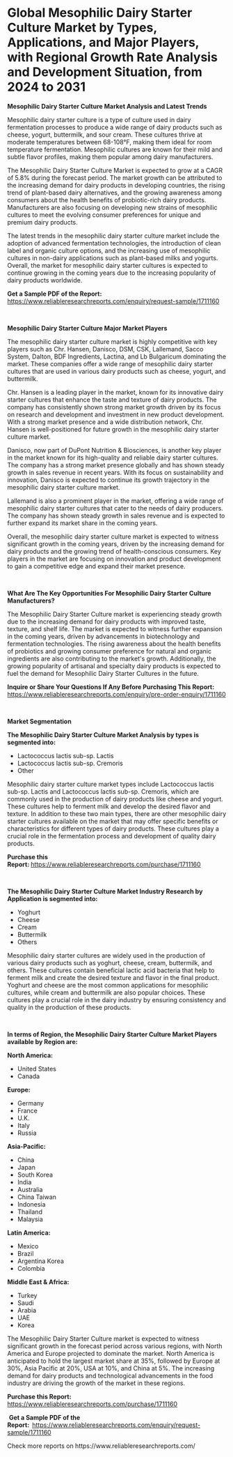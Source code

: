 <p><h1>Global Mesophilic Dairy Starter Culture Market by Types, Applications, and Major Players, with Regional Growth Rate Analysis and Development Situation, from 2024 to 2031</h1></p><p><strong>Mesophilic Dairy Starter Culture Market Analysis and Latest Trends</strong></p>
<p><p>Mesophilic dairy starter culture is a type of culture used in dairy fermentation processes to produce a wide range of dairy products such as cheese, yogurt, buttermilk, and sour cream. These cultures thrive at moderate temperatures between 68-108°F, making them ideal for room temperature fermentation. Mesophilic cultures are known for their mild and subtle flavor profiles, making them popular among dairy manufacturers.</p><p>The Mesophilic Dairy Starter Culture Market is expected to grow at a CAGR of 5.8% during the forecast period. The market growth can be attributed to the increasing demand for dairy products in developing countries, the rising trend of plant-based dairy alternatives, and the growing awareness among consumers about the health benefits of probiotic-rich dairy products. Manufacturers are also focusing on developing new strains of mesophilic cultures to meet the evolving consumer preferences for unique and premium dairy products.</p><p>The latest trends in the mesophilic dairy starter culture market include the adoption of advanced fermentation technologies, the introduction of clean label and organic culture options, and the increasing use of mesophilic cultures in non-dairy applications such as plant-based milks and yogurts. Overall, the market for mesophilic dairy starter cultures is expected to continue growing in the coming years due to the increasing popularity of dairy products worldwide.</p></p>
<p><strong>Get a Sample PDF of the Report:&nbsp;</strong> <a href="https://www.reliableresearchreports.com/enquiry/request-sample/1711160">https://www.reliableresearchreports.com/enquiry/request-sample/1711160</a></p>
<p>&nbsp;</p>
<p><strong>Mesophilic Dairy Starter Culture Major Market Players</strong></p>
<p><p>The mesophilic dairy starter culture market is highly competitive with key players such as Chr. Hansen, Danisco, DSM, CSK, Lallemand, Sacco System, Dalton, BDF Ingredients, Lactina, and Lb Bulgaricum dominating the market. These companies offer a wide range of mesophilic dairy starter cultures that are used in various dairy products such as cheese, yogurt, and buttermilk.</p><p>Chr. Hansen is a leading player in the market, known for its innovative dairy starter cultures that enhance the taste and texture of dairy products. The company has consistently shown strong market growth driven by its focus on research and development and investment in new product development. With a strong market presence and a wide distribution network, Chr. Hansen is well-positioned for future growth in the mesophilic dairy starter culture market.</p><p>Danisco, now part of DuPont Nutrition & Biosciences, is another key player in the market known for its high-quality and reliable dairy starter cultures. The company has a strong market presence globally and has shown steady growth in sales revenue in recent years. With its focus on sustainability and innovation, Danisco is expected to continue its growth trajectory in the mesophilic dairy starter culture market.</p><p>Lallemand is also a prominent player in the market, offering a wide range of mesophilic dairy starter cultures that cater to the needs of dairy producers. The company has shown steady growth in sales revenue and is expected to further expand its market share in the coming years.</p><p>Overall, the mesophilic dairy starter culture market is expected to witness significant growth in the coming years, driven by the increasing demand for dairy products and the growing trend of health-conscious consumers. Key players in the market are focusing on innovation and product development to gain a competitive edge and expand their market presence.</p></p>
<p>&nbsp;</p>
<p><strong>What Are The Key Opportunities For Mesophilic Dairy Starter Culture Manufacturers?</strong></p>
<p><p>The Mesophilic Dairy Starter Culture market is experiencing steady growth due to the increasing demand for dairy products with improved taste, texture, and shelf life. The market is expected to witness further expansion in the coming years, driven by advancements in biotechnology and fermentation technologies. The rising awareness about the health benefits of probiotics and growing consumer preference for natural and organic ingredients are also contributing to the market's growth. Additionally, the growing popularity of artisanal and specialty dairy products is expected to fuel the demand for Mesophilic Dairy Starter Cultures in the future.</p></p>
<p><strong>Inquire or Share Your Questions If Any Before Purchasing This Report:</strong> <a href="https://www.reliableresearchreports.com/enquiry/pre-order-enquiry/1711160">https://www.reliableresearchreports.com/enquiry/pre-order-enquiry/1711160</a></p>
<p>&nbsp;</p>
<p><strong>Market Segmentation</strong></p>
<p><strong>The Mesophilic Dairy Starter Culture Market Analysis by types is segmented into:</strong></p>
<p><ul><li>Lactococcus lactis sub-sp. Lactis</li><li>Lactococcus lactis sub-sp. Cremoris</li><li>Other</li></ul></p>
<p><p>Mesophilic dairy starter culture market types include Lactococcus lactis sub-sp. Lactis and Lactococcus lactis sub-sp. Cremoris, which are commonly used in the production of dairy products like cheese and yogurt. These cultures help to ferment milk and develop the desired flavor and texture. In addition to these two main types, there are other mesophilic dairy starter cultures available on the market that may offer specific benefits or characteristics for different types of dairy products. These cultures play a crucial role in the fermentation process and development of quality dairy products.</p></p>
<p><strong>Purchase this Report:&nbsp;</strong><a href="https://www.reliableresearchreports.com/purchase/1711160">https://www.reliableresearchreports.com/purchase/1711160</a></p>
<p>&nbsp;</p>
<p><strong>The Mesophilic Dairy Starter Culture Market Industry Research by Application is segmented into:</strong></p>
<p><ul><li>Yoghurt</li><li>Cheese</li><li>Cream</li><li>Buttermilk</li><li>Others</li></ul></p>
<p><p>Mesophilic dairy starter cultures are widely used in the production of various dairy products such as yoghurt, cheese, cream, buttermilk, and others. These cultures contain beneficial lactic acid bacteria that help to ferment milk and create the desired texture and flavor in the final product. Yoghurt and cheese are the most common applications for mesophilic cultures, while cream and buttermilk are also popular choices. These cultures play a crucial role in the dairy industry by ensuring consistency and quality in the production of these products.</p></p>
<p>&nbsp;</p>
<p><strong>In terms of Region, the Mesophilic Dairy Starter Culture Market Players available by Region are:</strong></p>
<p>
    <p> <strong> North America: </strong>
        <ul>
            <li>United States</li>
            <li>Canada</li>
        </ul>
        </p> 
    <p> <strong> Europe: </strong>
        <ul>
            <li>Germany</li>
            <li>France</li>
            <li>U.K.</li>
            <li>Italy</li>
            <li>Russia</li>
        </ul>
        </p> 
    <p> <strong> Asia-Pacific: </strong>
        <ul>
            <li>China</li>
            <li>Japan</li>
            <li>South Korea</li>
            <li>India</li>
            <li>Australia</li>
            <li>China Taiwan</li>
            <li>Indonesia</li>
            <li>Thailand</li>
            <li>Malaysia</li>
        </ul>
        </p> 
    <p> <strong> Latin America: </strong>
        <ul>
            <li>Mexico</li>
            <li>Brazil</li>
            <li>Argentina Korea</li>
            <li>Colombia</li>
        </ul>
        </p> 
    <p> <strong> Middle East & Africa: </strong>
        <ul>
            <li>Turkey</li>
            <li>Saudi</li>
            <li>Arabia</li>
            <li>UAE</li>
            <li>Korea</li>
        </ul>
    </p>
    </p>
<p><p>The Mesophilic Dairy Starter Culture market is expected to witness significant growth in the forecast period across various regions, with North America and Europe projected to dominate the market. North America is anticipated to hold the largest market share at 35%, followed by Europe at 30%, Asia Pacific at 20%, USA at 10%, and China at 5%. The increasing demand for dairy products and technological advancements in the food industry are driving the growth of the market in these regions.</p></p>
<p><strong>Purchase this Report: </strong><a href="https://www.reliableresearchreports.com/purchase/1711160">https://www.reliableresearchreports.com/purchase/1711160</a></p>
<p>&nbsp;<strong>Get a Sample PDF of the Report:&nbsp;&nbsp;</strong><a href="https://www.reliableresearchreports.com/enquiry/request-sample/1711160">https://www.reliableresearchreports.com/enquiry/request-sample/1711160</a></p>
<p><strong></strong></p>
<p>Check more reports on https://www.reliableresearchreports.com/</p>
